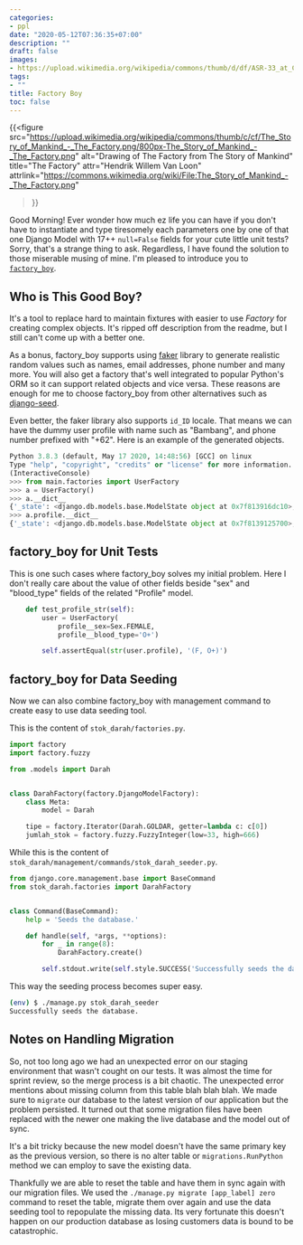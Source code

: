```yaml
---
categories:
- ppl
date: "2020-05-12T07:36:35+07:00"
description: ""
draft: false
images:
- https://upload.wikimedia.org/wikipedia/commons/thumb/d/df/ASR-33_at_CHM.agr.jpg/800px-ASR-33_at_CHM.agr.jpg
tags:
- ""
title: Factory Boy
toc: false
---
```


{{<figure
  src="https://upload.wikimedia.org/wikipedia/commons/thumb/c/cf/The_Story_of_Mankind_-_The_Factory.png/800px-The_Story_of_Mankind_-_The_Factory.png"
  alt="Drawing of The Factory from The Story of Mankind"
  title="The Factory"
  attr="Hendrik Willem Van Loon"
  attrlink="https://commons.wikimedia.org/wiki/File:The_Story_of_Mankind_-_The_Factory.png"
>}}

Good Morning! Ever wonder how much ez life you can have if you don't have to
instantiate and type tiresomely each parameters one by one of that one Django
Model with 17++ `null=False` fields for your cute little unit tests? Sorry,
that's a strange thing to ask. Regardless, I have found the solution to those
miserable musing of mine. I'm pleased to introduce you to
[`factory_boy`][factory-boy].

<!--more-->

## Who is This Good Boy?

It's a tool to replace hard to maintain fixtures with easier to use _Factory_
for creating complex objects. It's ripped off description from the readme, but
I still can't come up with a better one.

As a bonus, factory_boy supports using [faker][faker] library to generate
realistic random values such as names, email addresses, phone number and many
more. You will also get a factory that's well integrated to popular Python's
ORM so it can support related objects and vice versa. These reasons are enough
for me to choose factory_boy from other alternatives such as
[django-seed][django-seed].

Even better, the faker library also supports `id_ID` locale. That means we can
have the dummy user profile with name such as "Bambang", and phone number
prefixed with "+62". Here is an example of the generated objects.

```python
Python 3.8.3 (default, May 17 2020, 14:48:56) [GCC] on linux
Type "help", "copyright", "credits" or "license" for more information.
(InteractiveConsole)
>>> from main.factories import UserFactory
>>> a = UserFactory()
>>> a.__dict__
{'_state': <django.db.models.base.ModelState object at 0x7f813916dc10>, 'id': None, 'password': '', 'last_login': None, 'is_superuser': False, 'first_name': 'Viktor', 'last_name': 'Fujiati', 'is_staff': False, 'is_active': True, 'date_joined': datetime.datetime(2020, 6, 13, 0, 9, 14, 600439, tzinfo=<UTC>), 'email': 'sihombinggangsa@cv.mil.id', 'is_verified': False}
>>> a.profile.__dict__
{'_state': <django.db.models.base.ModelState object at 0x7f8139125700>, 'id': None, 'user_id': None, 'body_weight': 102.335683582417, 'id_card_no': '#################', 'birthplace': 'Bogor', 'birthdate': date(1910, 3, 1), 'sex': 'F', 'profession': 'Therapist, horticultural', 'blood_type': 'A-', 'married_status': 'CM', 'address': 'Jalan Ciumbuleuit No. 609\nKota Administrasi Jakarta Pusat, SG 82767', 'city': 'Probolinggo', 'district': 'Palu', 'village': 'Padangpanjang', 'phone_no': '0829827678', 'work_address': 'Jalan Laswi No. 128\nBau-Bau, PB 74579', 'work_email': 'caturprabowo@ud.or.id', 'work_phone_no': '+62 (288) 755-3935'}
```

## factory_boy for Unit Tests

This is one such cases where factory_boy solves my initial problem. Here I don't
really care about the value of other fields beside "sex" and "blood_type" fields
of the related "Profile" model.

```python
    def test_profile_str(self):
        user = UserFactory(
            profile__sex=Sex.FEMALE,
            profile__blood_type='O+')

        self.assertEqual(str(user.profile), '(F, O+)')
```

## factory_boy for Data Seeding

Now we can also combine factory_boy with management command to create easy to
use data seeding tool.

This is the content of `stok_darah/factories.py`.

```python
import factory
import factory.fuzzy

from .models import Darah


class DarahFactory(factory.DjangoModelFactory):
    class Meta:
        model = Darah

    tipe = factory.Iterator(Darah.GOLDAR, getter=lambda c: c[0])
    jumlah_stok = factory.fuzzy.FuzzyInteger(low=33, high=666)
```

While this is the content of
`stok_darah/management/commands/stok_darah_seeder.py`.

```python
from django.core.management.base import BaseCommand
from stok_darah.factories import DarahFactory


class Command(BaseCommand):
    help = 'Seeds the database.'

    def handle(self, *args, **options):
        for _ in range(8):
            DarahFactory.create()

        self.stdout.write(self.style.SUCCESS('Successfully seeds the database.'))
```

This way the seeding process becomes super easy.

```bash
(env) $ ./manage.py stok_darah_seeder
Successfully seeds the database.
```

## Notes on Handling Migration

So, not too long ago we had an unexpected error on our staging environment that
wasn't cought on our tests. It was almost the time for sprint review, so the
merge process is a bit chaotic. The unexpected error mentions about missing
column from this table blah blah blah. We made sure to `migrate` our database to
the latest version of our application but the problem persisted. It turned out
that some migration files have been replaced with the newer one making the live
database and the model out of sync.

It's a bit tricky because the new model doesn't have the same primary key as the
previous version, so there is no alter table or `migrations.RunPython` method we
can employ to save the existing data.

Thankfully we are able to reset the table and have them in sync again with our
migration files. We used the `./manage.py migrate [app_label] zero` command to
reset the table, migrate them over again and use the data seeding tool to
repopulate the missing data. Its very fortunate this doesn't happen on our
production database as losing customers data is bound to be catastrophic.

[django-seed]: https://github.com/Brobin/django-seed
[factory-boy]: https://github.com/FactoryBoy/factory_boy
[faker]: https://github.com/joke2k/faker
